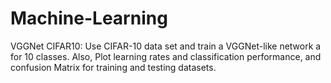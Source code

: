 # Machine-Learning

VGGNet CIFAR10: Use CIFAR-10 data set and train a VGGNet-like network a for 10 classes. Also, Plot learning rates and classification performance, and confusion Matrix for training and testing datasets.
